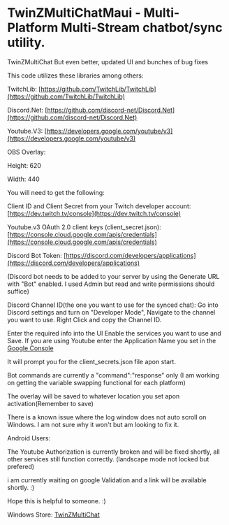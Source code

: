 # TwinZMultiChatMaui - Multi-Platform Multi-Stream chatbot/sync utility.
TwinZMultiChat But even better, updated UI and bunches of bug fixes


This code utilizes these libraries among others:

TwitchLib: [https://github.com/TwitchLib/TwitchLib](https://github.com/TwitchLib/TwitchLib)

Discord.Net: [https://github.com/discord-net/Discord.Net](https://github.com/discord-net/Discord.Net)

Youtube.V3: [https://developers.google.com/youtube/v3](https://developers.google.com/youtube/v3)



OBS Overlay: 

Height: 620

Width: 440



You will need to get the following:

Client ID and Client Secret from your Twitch developer account: [https://dev.twitch.tv/console](https://dev.twitch.tv/console)

Youtube.v3 OAuth 2.0 client keys (client_secret.json): [https://console.cloud.google.com/apis/credentials](https://console.cloud.google.com/apis/credentials)

Discord Bot Token: [https://discord.com/developers/applications](https://discord.com/developers/applications)

(Discord bot needs to be added to your server by using the Generate URL with "Bot" enabled. I used Admin but read and write permissions should suffice)

Discord Channel ID(the one you want to use for the synced chat): Go into Discord settings and turn on "Developer Mode", Navigate to the channel you want to use. Right Click and copy the Channel ID.



Enter the required info into the UI Enable the services you want to use and Save. If you are using Youtube enter the Application Name you set in the [Google Console](https://console.cloud.google.com/apis/credentials) 

It will prompt you for the client_secrets.json file apon start.

Bot commands are currently a "command":"response" only (I am working on getting the variable swapping functional for each platform)

The overlay will be saved to whatever location you set apon activation(Remember to save)

There is a known issue where the log window does not auto scroll on Windows. I am not sure why it won't but am looking to fix it.


Android Users:

The Youtube Authorization is currently broken and will be fixed shortly, all other services still function correctly. (landscape mode not locked but prefered)

i am currently waiting on google Validation and a link will be available shortly. :)



Hope this is helpful to someone. :)

Windows Store: [TwinZMultiChat](https://apps.microsoft.com/store/detail/twinzmulichat/9NQN85NJMZKV?hl=en-us&gl=us)






